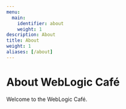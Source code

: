 ```yaml
---
menu:
  main:
    identifier: about
    weight: 1
description: About
title: About
weight: 1
aliases: [/about]
---
```

# About WebLogic Café

Welcome to the WebLogic Café.
